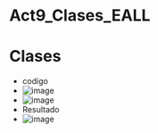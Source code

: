 # Act9_Clases_EALL
# Clases
- codigo
- ![image](https://github.com/user-attachments/assets/ad4013d4-b20a-455d-8749-23ec1cf5bca4)
- ![image](https://github.com/user-attachments/assets/76d111ce-7485-469d-a6a9-dc3f28cb2bdb)
- Resultado
- ![image](https://github.com/user-attachments/assets/0d17d1dc-1b2a-4c41-8605-b3b259d3b9b3)


